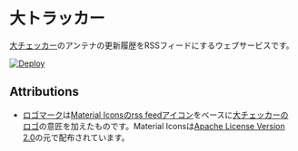 # 大トラッカー

[大チェッカー](https://daichkr.hatelabo.jp/)のアンテナの更新履歴をRSSフィードにするウェブサービスです。

[![Deploy](https://www.herokucdn.com/deploy/button.svg)](https://heroku.com/deploy)

## Attributions

- [ロゴマーク](./public/img/logo.svg)は[Material Iconsのrss feedアイコン](https://material.io/icons/#ic_rss_feed)をベースに[大チェッカーのロゴ](https://daichkr.hatelabo.jp/images/daichkr_kun_simple.svg)の意匠を加えたものです。Material Iconsは[Apache License Version 2.0](http://www.apache.org/licenses/LICENSE-2.0.txt)の元で配布されています。
